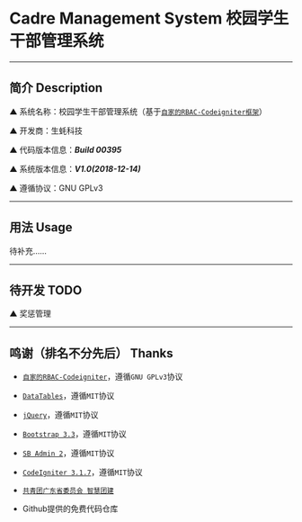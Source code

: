 # Cadre Management System 校园学生干部管理系统

---

## 简介 Description

▲ 系统名称：校园学生干部管理系统（基于[`自家的RBAC-Codeigniter框架`](https://github.com/SmallOyster/RBAC-CodeIgniter)）

▲ 开发商：生蚝科技

▲ 代码版本信息：***Build 00395***

▲ 系统版本信息：***V1.0(2018-12-14)***

▲ 遵循协议：GNU GPLv3

---

## 用法 Usage

待补充……

---

## 待开发 TODO

▲ 奖惩管理

---

## 鸣谢（排名不分先后） Thanks

* [`自家的RBAC-Codeigniter`](https://github.com/SmallOyster/RBAC-CodeIgniter)，遵循`GNU GPLv3`协议

* [`DataTables`](https://www.datatables.net/)，遵循`MIT`协议

* [`jQuery`](https://jquery.org/)，遵循`MIT`协议

* [`Bootstrap 3.3`](https://getbootstrap.com/)，遵循`MIT`协议

* [`SB Admin 2`](https://github.com/BlackrockDigital/startbootstrap-sb-admin-2)，遵循`MIT`协议

* [`CodeIgniter 3.1.7`](https://github.com/bcit-ci/CodeIgniter/)，遵循`MIT`协议

* [`共青团广东省委员会 智慧团建`](https://tuan.12355.net/)

* Github提供的免费代码仓库
